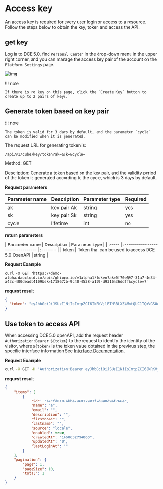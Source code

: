 # Access key

An access key is required for every user login or access to a resource. Follow the steps below to obtain the key, token and access the API.

## get key

Log in to DCE 5.0, find `Personal Center` in the drop-down menu in the upper right corner, and you can manage the access key pair of the account on the `Platform Settings` page.

![img](../../images/platform01.png)

!!! note

    If there is no key on this page, click the `Create Key` button to create up to 2 pairs of keys.

## Generate token based on key pair

!!! note

    The token is valid for 3 days by default, and the parameter `cycle` can be modified when it is generated.

The request URL for generating token is:

```shell
/api/v1/cube/key/token?ak=&sk=&cycle=
```

Method: GET

Description: Generate a token based on the key pair, and the validity period of the token is generated according to the cycle, which is 3 days by default.

**Request parameters**

| Parameter name | Description | Parameter type | Required |
| :----- | :------- | :------- | :------- |
| ak | key pair Ak | string | yes |
| sk | key pair Sk | string | yes |
| cycle | lifetime | int | no |

**return parameters**

| Parameter name | Description | Parameter type |
| :----- | :--------------------------------- | :------ - |
| token | Token that can be used to access DCE 5.0 OpenAPI | string |

**Request Example**

```shell
curl -X GET 'https://demo-alpha.daocloud.io/apis/ghippo.io/v1alpha1/token?ak=0f70e597-31a7-4e34-a43c-400deadb4109&sk=1718672b-9c40-4538-a129-d9316a36ddff&cycle=7'
```

**request result**

```json
{
  "token": "eyJhbGciOiJSUzI1NiIsImtpZCI6IkRKVjlBTHRBLXZ4MmtQUC1TQnVGS0dCSWc1cnBfdkxiQVVqM2U3RVByWnMiLCJ0eXAiOiJKV1QifQ.eyJleHAiOjE2NjE0MTU5NjksImlhdCI6MTY2MDgxMTE2OSwiaXNzIjoiZ2hpcHBvLmlvIiwic3ViIjoiZjdjOGIxZjUtMTc2MS00NjYwLTg2MWQtOWI3MmI0MzJmNGViIiwicHJlZmVycmVkX3VzZXJuYW1lIjoiYWRtaW4iLCJncm91cHMiOltdfQ.RsUcrAYkQQ7C6BxMOrdD3qbBRUt0VVxynIGeq4wyIgye6R8Ma4cjxG5CbU1WyiHKpvIKJDJbeFQHro2euQyVde3ygA672ozkwLTnx3Tu-_mB1BubvWCBsDdUjIhCQfT39rk6EQozMjb-1X1sbLwzkfzKMls-oxkjagI_RFrYlTVPwT3Oaw-qOyulRSw7Dxd7jb0vINPq84vmlQIsI3UuTZSNO5BCgHpubcWwBss-Aon_DmYA-Et_-QtmPBA3k8E2hzDSzc7eqK0I68P25r9rwQ3DeKwD1dbRyndqWORRnz8TLEXSiCFXdZT2oiMrcJtO188Ph4eLGut1-4PzKhwgrQ"
}
```

## Use token to access API

When accessing DCE 5.0 openAPI, add the request header `Authorization:Bearer ${token}` to the request to identify the identity of the visitor, where `${token}` is the token value obtained in the previous step, the specific interface information See [Interface Documentation]().

**Request Example**

```sh
curl -X GET -H 'Authorization:Bearer eyJhbGciOiJSUzI1NiIsImtpZCI6IkRKVjlBTHRBLXZ4MmtQUC1TQnVGS0dCSWc1cnBfdkxiQVVqM2U3RVByWnMiLCJ0eXAiOiJKV1QifQ.eyJleHAiOjE2NjE0MTU5NjksImlhdCI6MTY2MDgxMTE2OSwiaXNzIjoiZ2hpcHBvLmlvIiwic3ViIjoiZjdjOGIxZjUtMTc2MS00NjYwLTg2MWQtOWI3MmI0MzJmNGViIiwicHJlZmVycmVkX3VzZXJuYW1lIjoiYWRtaW4iLCJncm91cHMiOltdfQ.RsUcrAYkQQ7C6BxMOrdD3qbBRUt0VVxynIGeq4wyIgye6R8Ma4cjxG5CbU1WyiHKpvIKJDJbeFQHro2euQyVde3ygA672ozkwLTnx3Tu-_mB1BubvWCBsDdUjIhCQfT39rk6EQozMjb-1X1sbLwzkfzKMls-oxkjagI_RFrYlTVPwT3Oaw-qOyulRSw7Dxd7jb0vINPq84vmlQIsI3UuTZSNO5BCgHpubcWwBss-Aon_DmYA-Et_-QtmPBA3k8E2hzDSzc7eqK0I68P25r9rwQ3DeKwD1dbRyndqWORRnz8TLEXSiCFXdZT2oiMrcJtO188Ph4eLGut1-4PzKhwgrQ' https://demo-dev.daocloud.io/apis/kpanda.io/v1alpha1/clusters/kpanda-global-cluster/deployments -k
```

**request result**

```json
{
    "items": [
        {
            "id": "a7cfd010-ebbe-4601-987f-d098d9ef766e",
            "name": "a",
            "email": "",
            "description": "",
            "firstname": "",
            "lastname": "",
            "source": "locale",
            "enabled": true,
            "createdAt": "1660632794800",
            "updatedAt": "0",
            "lastLoginAt": ""
        }
    ],
    "pagination": {
        "page": 1,
        "pageSize": 10,
        "total": 1
    }
}

```